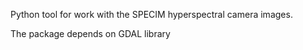 Python tool for work with the SPECIM hyperspectral camera images.

The package depends on GDAL library
